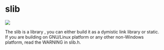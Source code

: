 # slib
![](https://www.gnu.org/graphics/lgplv3-88x31.png)

The slib is a library ,
you can either build it as a dymistic link library or static.
If you are building on GNU/Linux platform or any other non-Windows
platform, read the WARNING in slib.h.
